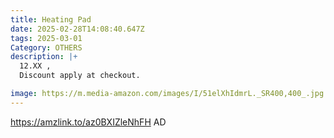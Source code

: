 ```yaml
---
title: Heating Pad
date: 2025-02-28T14:08:40.647Z
tags: 2025-03-01
Category: OTHERS
description: |+
  12.XX ,
  Discount apply at checkout.

image: https://m.media-amazon.com/images/I/51elXhIdmrL._SR400,400_.jpg
---
```

https://amzlink.to/az0BXIZleNhFH   AD